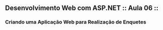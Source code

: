 <h2>Desenvolvimento Web com ASP.NET :: Aula 06 :: </h2>
<h3>Criando uma Aplicação Web para Realização de Enquetes</h3>